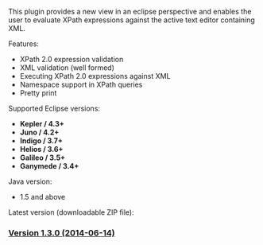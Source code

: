 This plugin provides a new view in an eclipse perspective and enables the user to evaluate XPath expressions against the active text editor containing XML.

Features:
  * XPath 2.0 expression validation<br />
  * XML validation (well formed)<br />
  * Executing XPath 2.0 expressions against XML<br />
  * Namespace support in XPath queries<br />
  * Pretty print<br />

Supported Eclipse versions:
  * **Kepler / 4.3+**
  * **Juno / 4.2+**
  * **Indigo / 3.7+**
  * **Helios / 3.6+**
  * **Galileo / 3.5+**
  * **Ganymede / 3.4+**

Java version:
  * 1.5 and above

Latest version (downloadable ZIP file):
### [Version 1.3.0 (2014-06-14)](https://drive.google.com/file/d/0Bys-jZJ_s5HsS25RQ19QNGFlaEU/edit?usp=sharing) ###